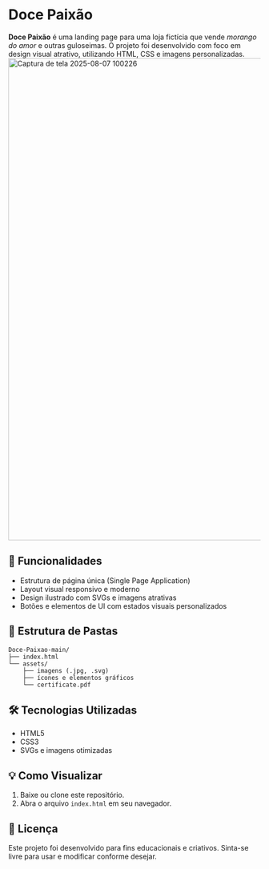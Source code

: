 # Doce Paixão

**Doce Paixão** é uma landing page para uma loja fictícia que vende *morango do amor* e outras guloseimas. O projeto foi desenvolvido com foco em design visual atrativo, utilizando HTML, CSS e imagens personalizadas.
<img width="1888" height="963" alt="Captura de tela 2025-08-07 100226" src="https://github.com/user-attachments/assets/499738f0-303b-494a-b7fd-bd61179052a9" />



## 🌟 Funcionalidades

- Estrutura de página única (Single Page Application)
- Layout visual responsivo e moderno
- Design ilustrado com SVGs e imagens atrativas
- Botões e elementos de UI com estados visuais personalizados

## 📁 Estrutura de Pastas

```
Doce-Paixao-main/
├── index.html
└── assets/
    ├── imagens (.jpg, .svg)
    ├── ícones e elementos gráficos
    └── certificate.pdf
```

## 🛠️ Tecnologias Utilizadas

- HTML5
- CSS3
- SVGs e imagens otimizadas

## 💡 Como Visualizar

1. Baixe ou clone este repositório.
2. Abra o arquivo `index.html` em seu navegador.

## 📄 Licença

Este projeto foi desenvolvido para fins educacionais e criativos. Sinta-se livre para usar e modificar conforme desejar.
